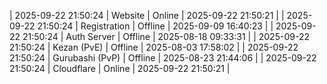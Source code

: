| 2025-09-22 21:50:24 | Website | Online | 2025-09-22 21:50:21 |
| 2025-09-22 21:50:24 | Registration | Offline | 2025-09-09 16:40:23 |
| 2025-09-22 21:50:24 | Auth Server | Offline | 2025-08-18 09:33:31 |
| 2025-09-22 21:50:24 | Kezan (PvE) | Offline | 2025-08-03 17:58:02 |
| 2025-09-22 21:50:24 | Gurubashi (PvP) | Offline | 2025-08-23 21:44:06 |
| 2025-09-22 21:50:24 | Cloudflare | Online | 2025-09-22 21:50:21 |
